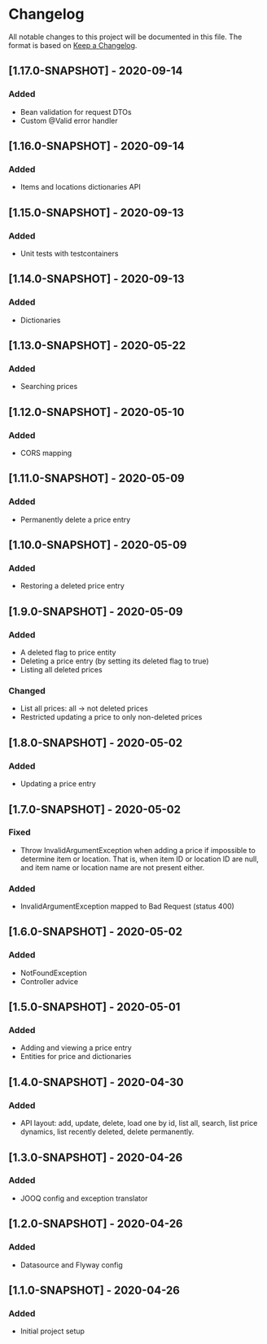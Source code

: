 # Changelog
All notable changes to this project will be documented in this file. The format is based on [Keep a Changelog](https://keepachangelog.com/en/1.0.0/).

## [1.17.0-SNAPSHOT] - 2020-09-14
### Added
- Bean validation for request DTOs
- Custom @Valid error handler

## [1.16.0-SNAPSHOT] - 2020-09-14
### Added
- Items and locations dictionaries API

## [1.15.0-SNAPSHOT] - 2020-09-13
### Added
- Unit tests with testcontainers

## [1.14.0-SNAPSHOT] - 2020-09-13
### Added
- Dictionaries

## [1.13.0-SNAPSHOT] - 2020-05-22
### Added
- Searching prices

## [1.12.0-SNAPSHOT] - 2020-05-10
### Added
- CORS mapping

## [1.11.0-SNAPSHOT] - 2020-05-09
### Added
- Permanently delete a price entry

## [1.10.0-SNAPSHOT] - 2020-05-09
### Added
- Restoring a deleted price entry

## [1.9.0-SNAPSHOT] - 2020-05-09
### Added
- A deleted flag to price entity
- Deleting a price entry (by setting its deleted flag to true)
- Listing all deleted prices

### Changed
- List all prices: all -> not deleted prices
- Restricted updating a price to only non-deleted prices

## [1.8.0-SNAPSHOT] - 2020-05-02
### Added
- Updating a price entry

## [1.7.0-SNAPSHOT] - 2020-05-02
### Fixed
- Throw InvalidArgumentException when adding a price if impossible to determine item or location. That is, when item ID or location ID are null, and item name or location name are not present either.

### Added
- InvalidArgumentException mapped to Bad Request (status 400)

## [1.6.0-SNAPSHOT] - 2020-05-02
### Added
- NotFoundException
- Controller advice

## [1.5.0-SNAPSHOT] - 2020-05-01
### Added
- Adding and viewing a price entry
- Entities for price and dictionaries

## [1.4.0-SNAPSHOT] - 2020-04-30
### Added
- API layout: add, update, delete, load one by id, list all, search, list price dynamics, list recently deleted, delete permanently.

## [1.3.0-SNAPSHOT] - 2020-04-26
### Added
- JOOQ config and exception translator

## [1.2.0-SNAPSHOT] - 2020-04-26
### Added
- Datasource and Flyway config

## [1.1.0-SNAPSHOT] - 2020-04-26
### Added
- Initial project setup
